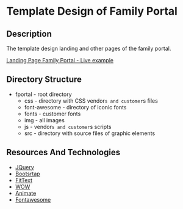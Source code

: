 # Template Design of Family Portal
## Description
The template design landing and other pages of the family portal.

[Landing Page Family Portal - Live example](http://skrips.ru.preview.services/fportal/ "Template Design of Landing Page Family Portal")

## Directory Structure
- fportal         - root directory
  - css           - directory with CSS vendor`s and customer`s files
  - font-awesome  - directory of iconic fonts
  - fonts         - customer fonts
  - img           - all images
  - js            - vendor`s and customer`s scripts
  - src           - directory with source files of graphic elements

## Resources And Technologies
- [JQuery](http://jquery.org/ "JQuery")
- [Bootsrtap](http://getbootstrap.com/ "Bootstrap")
- [FitText](http://daverupert.com/ "Fittext.js")
- [WOW](http://mynameismatthieu.com/WOW/ "WOW.js")
- [Animate](http://daneden.github.io/animate.css/ "Animate.css")
- [Fontawesome](http://fontawesome.io "Font Awesome")